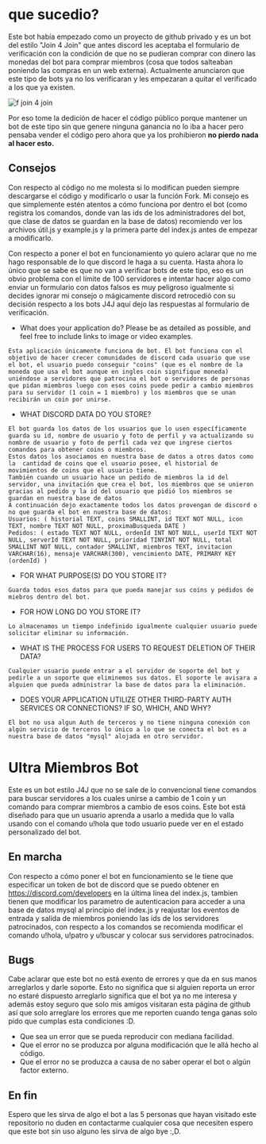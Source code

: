 # que sucedio?

Este bot había empezado como un proyecto de github privado y es un bot del estilo "Join 4 Join" que antes discord les aceptaba el formulario de verificación con la condición de que no se pudieran comprar con dinero las monedas del bot para comprar miembros (cosa que todos salteaban poniendo las compras en un web externa). Actualmente anunciaron que este tipo de bots ya no los verificaran y les empezaran a quitar el verificado a los que ya existen.

![f join 4 join](https://media.discordapp.net/attachments/745811541298905158/760827363930931210/unknown.png)

Por eso tome la dedición de hacer el código público porque mantener un bot de este tipo sin que genere ninguna ganancia no lo iba a hacer pero pensaba vender el código pero ahora que ya los prohibieron **no pierdo nada al hacer esto.**

## Consejos

Con respecto al código no me molesta si lo modifican pueden siempre descargarse el código y modificarlo o usar la función Fork. Mi consejo  es que simplemente estén atentos a cómo funciona por dentro el bot (como registra los comandos, donde van las ids de los administradores del bot, que clase de datos se guardan en la base de datos) recomiendo ver los archivos útil.js y example.js y la primera parte del index.js antes de empezar a modificarlo.

Con respecto a poner el bot en funcionamiento yo quiero aclarar que no me hago responsable de lo que discord le haga a su cuenta. Hasta ahora lo único que se sabe es que no van a verificar bots de este tipo, eso es un obvio problema con el límite de 100 servidores e intentar hacer algo como enviar un formulario con datos falsos es muy peligroso igualmente si decides ignorar mi consejo o mágicamente discord retrocedió con su decisión respecto a los bots J4J aquí dejo las respuestas al formulario de verificación.

+ What does your application do? Please be as detailed as possible, and feel free to include links to image or video examples.
```
Esta aplicación únicamente funciona de bot. El bot funciona con el objetivo de hacer crecer comunidades de discord cada usuario que use el bot, el usuario puedo conseguir "coins" (que es el nombre de la moneda que usa el bot aunque en ingles coin signifique moneda) uniéndose a servidores que patrocina el bot o servidores de personas que pidan miembros luego con esos coins puede pedir a cambio miembros para su servidor (1 coin = 1 miembro) y los miembros que se unan recibirán un coin por unirse.
```
+ WHAT DISCORD DATA DO YOU STORE?
```
El bot guarda los datos de los usuarios que lo usen específicamente guarda su id, nombre de usuario y foto de perfil y va actualizando su nombre de usuario y foto de perfil cada vez que ingrese ciertos comandos para obtener coins o miembros.
Estos datos los asociamos en nuestra base de datos a otros datos como la  cantidad de coins que el usuario posee, el historial de movimientos de coins que el usuario tiene.
También cuando un usuario hace un pedido de miembros la id del servidor, una invitación que crea el bot, los miembros que se unieron gracias al pedido y la id del usuario que pidió los miembros se guardan en nuestra base de datos 
A continuación dejo exactamente todos los datos provengan de discord o no que guarda el bot en nuestra base de datos:
Usuarios: ( historial TEXT, coins SMALLINT, id TEXT NOT NULL, icon TEXT, nombre TEXT NOT NULL, proximaBusqueda DATE )
Pedidos: ( estado TEXT NOT NULL, ordenId INT NOT NULL, userId TEXT NOT NULL, serverId TEXT NOT NULL, prioridad TINYINT NOT NULL, total SMALLINT NOT NULL, contador SMALLINT, miembros TEXT, invitacion VARCHAR(16), mensaje VARCHAR(300), vencimiento DATE, PRIMARY KEY (ordenId) )
```
+ FOR WHAT PURPOSE(S) DO YOU STORE IT?
```
Guarda todos esos datos para que pueda manejar sus coins y pedidos de miebros dentro del bot.
```
+ FOR HOW LONG DO YOU STORE IT?
```
Lo almacenamos un tiempo indefinido igualmente cualquier usuario puede solicitar eliminar su información.
```
+ WHAT IS THE PROCESS FOR USERS TO REQUEST DELETION OF THEIR DATA?
```
Cualquier usuario puede entrar a el servidor de soporte del bot y pedirle a un soporte que eliminemos sus datos. El soporte le avisara a alguien que pueda administrar la base de datos para la eliminación.
```
+ DOES YOUR APPLICATION UTILIZE OTHER THIRD-PARTY AUTH SERVICES OR CONNECTIONS? IF SO, WHICH, AND WHY?
```
El bot no usa algun Auth de terceros y no tiene ninguna conexión con algún servicio de terceros lo único a lo que se conecta el bot es a nuestra base de datos "mysql" alojada en otro servidor.
```

# Ultra Miembros Bot

Este es un bot estilo J4J que no se sale de lo convencional tiene comandos para buscar servidores a los cuales unirse a cambio de 1 coin y un comando para comprar miembros a cambio de esos coins. 
Este bot está diseñado para que un usuario aprenda a usarlo a medida que lo valla usando con el comando u!hola que todo usuario puede ver en el estado personalizado del bot.

## En marcha

Con respecto a cómo poner el bot en funcionamiento se le tiene que especificar un token de bot de discord que se puedo obtener en https://discord.com/developers en la última línea del index.js, tambien tienen que modificar los parametro de autenticacion para acceder a una base de datos mysql al principio del index.js y reajustar los eventos de entrada y salida de miembros poniendo las ids de los servidores patrocinados, con respecto a los comandos se recomienda modificar el comando u!hola, u!patro y u!buscar y colocar sus servidores patrocinados.

## Bugs

Cabe aclarar que este bot no está exento de errores y que da en sus manos arreglarlos y darle soporte. Esto no significa que si alguien reporta un error no estaré dispuesto arreglarlo significa que el bot ya no me interesa y además estoy seguro que solo mis amigos visitaran esta página de github así que solo arreglare los errores que me reporten cuando tenga ganas solo pido que cumplas esta condiciones :D.

+ Que sea un error que se pueda reproducir con mediana facilidad.
+ Que el error no se produzca por alguna modificación que le allá hecho al código.
+ Que el error no se produzca a causa de no saber operar el bot o algún factor externo.

## En fin

Espero que les sirva de algo el bot a las 5 personas que hayan visitado este repositorio no duden en contactarme cualquier cosa que necesiten espero que este bot sin uso alguno les sirva de algo bye :,D.